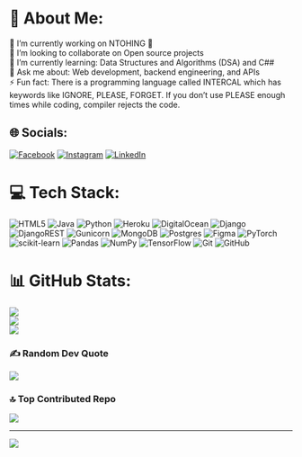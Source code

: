 # 💫 About Me:
🔭 I’m currently working on NTOHING 🤣<br>👯 I’m looking to collaborate on Open source projects <br>🌱 I’m currently learning: Data Structures and Algorithms (DSA) and C##<br>💬 Ask me about: Web development, backend engineering, and APIs<br>⚡ Fun fact: There is a programming language called INTERCAL which has keywords like IGNORE, PLEASE, FORGET. If you don’t use PLEASE enough times while coding, compiler rejects the code.<br>


## 🌐 Socials:
[![Facebook](https://img.shields.io/badge/Facebook-%231877F2.svg?logo=Facebook&logoColor=white)](https://facebook.com/edward.hans.507) [![Instagram](https://img.shields.io/badge/Instagram-%23E4405F.svg?logo=Instagram&logoColor=white)](https://instagram.com/_eddie_hanson) [![LinkedIn](https://img.shields.io/badge/LinkedIn-%230077B5.svg?logo=linkedin&logoColor=white)](https://linkedin.com/in/edward-koffi-hanson-a2a56023b/) 

# 💻 Tech Stack:
![HTML5](https://img.shields.io/badge/html5-%23E34F26.svg?style=for-the-badge&logo=html5&logoColor=white) ![Java](https://img.shields.io/badge/java-%23ED8B00.svg?style=for-the-badge&logo=openjdk&logoColor=white) ![Python](https://img.shields.io/badge/python-3670A0?style=for-the-badge&logo=python&logoColor=ffdd54) ![Heroku](https://img.shields.io/badge/heroku-%23430098.svg?style=for-the-badge&logo=heroku&logoColor=white) ![DigitalOcean](https://img.shields.io/badge/DigitalOcean-%230167ff.svg?style=for-the-badge&logo=digitalOcean&logoColor=white) ![Django](https://img.shields.io/badge/django-%23092E20.svg?style=for-the-badge&logo=django&logoColor=white) ![DjangoREST](https://img.shields.io/badge/DJANGO-REST-ff1709?style=for-the-badge&logo=django&logoColor=white&color=ff1709&labelColor=gray) ![Gunicorn](https://img.shields.io/badge/gunicorn-%298729.svg?style=for-the-badge&logo=gunicorn&logoColor=white) ![MongoDB](https://img.shields.io/badge/MongoDB-%234ea94b.svg?style=for-the-badge&logo=mongodb&logoColor=white) ![Postgres](https://img.shields.io/badge/postgres-%23316192.svg?style=for-the-badge&logo=postgresql&logoColor=white) ![Figma](https://img.shields.io/badge/figma-%23F24E1E.svg?style=for-the-badge&logo=figma&logoColor=white) ![PyTorch](https://img.shields.io/badge/PyTorch-%23EE4C2C.svg?style=for-the-badge&logo=PyTorch&logoColor=white) ![scikit-learn](https://img.shields.io/badge/scikit--learn-%23F7931E.svg?style=for-the-badge&logo=scikit-learn&logoColor=white) ![Pandas](https://img.shields.io/badge/pandas-%23150458.svg?style=for-the-badge&logo=pandas&logoColor=white) ![NumPy](https://img.shields.io/badge/numpy-%23013243.svg?style=for-the-badge&logo=numpy&logoColor=white) ![TensorFlow](https://img.shields.io/badge/TensorFlow-%23FF6F00.svg?style=for-the-badge&logo=TensorFlow&logoColor=white) ![Git](https://img.shields.io/badge/git-%23F05033.svg?style=for-the-badge&logo=git&logoColor=white) ![GitHub](https://img.shields.io/badge/github-%23121011.svg?style=for-the-badge&logo=github&logoColor=white)
# 📊 GitHub Stats:
![](https://github-readme-stats.vercel.app/api?username=Eddie-hanson&theme=dark&hide_border=false&include_all_commits=false&count_private=false)<br/>
![](https://github-readme-streak-stats.herokuapp.com/?user=Eddie-hanson&theme=dark&hide_border=false)<br/>
![](https://github-readme-stats.vercel.app/api/top-langs/?username=Eddie-hanson&theme=dark&hide_border=false&include_all_commits=false&count_private=false&layout=compact)

### ✍️ Random Dev Quote
![](https://quotes-github-readme.vercel.app/api?type=horizontal&theme=dark)

### 🔝 Top Contributed Repo
![](https://github-contributor-stats.vercel.app/api?username=Eddie-hanson&limit=5&theme=dark&combine_all_yearly_contributions=true)

---
[![](https://visitcount.itsvg.in/api?id=Eddie-hanson&icon=2&color=2)](https://visitcount.itsvg.in)

<!-- Proudly created with GPRM ( https://gprm.itsvg.in ) -->
